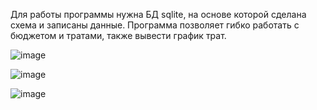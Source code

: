 Для работы программы нужна БД sqlite, на основе которой сделана схема и записаны данные. Программа позволяет гибко работать с бюджетом и тратами, также вывести график трат.

![image](https://github.com/user-attachments/assets/bd2856b0-a3bf-4875-ac2e-f01f36ca153c)

![image](https://github.com/user-attachments/assets/c0595020-c8d0-412b-adf2-bb1266b9d733)

![image](https://github.com/user-attachments/assets/a357dc70-fb0b-4077-ae61-cd6253ac3f85)
